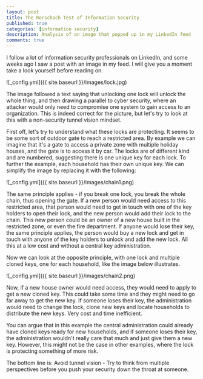 ```yaml
---
layout: post
title: The Rorschach Test of Information Security
published: true
categories: [information security]
description: Analysis of an image that popped up in my LinkedIn feed
comments: true
---
```


I follow a lot of information security professionals on LinkedIn, and some weeks ago I saw a post with an image in my feed. I will give you a moment take a look yourself before reading on. 

![_config.yml]({{ site.baseurl }}/images/lock.jpg)

The image followed a text saying that unlocking one lock will unlock the whole thing, and then drawing a parallel to cyber security, where an attacker would only need to compromise one system to gain access to an organization. This is indeed correct for the picture, but let's try to look at this with a non-security tunnel vision mindset.

First off, let's try to understand what these locks are protecting. It seems to be some sort of outdoor gate to reach a restricted area. By example we can imagine that it's a gate to access a private zone with multiple holiday houses, and the gate is to access it by car. The locks are of different kind and are numbered, suggesting there is one unique key for each lock. To further the example, each household has their own unique key. We can simplify the image by replacing it with the following:

![_config.yml]({{ site.baseurl }}/images/chain1.png)

The same principle applies - if you break one lock, you break the whole chain, thus opening the gate. If a new person would need access to this restricted area, that person would need to get in touch with one of the key holders to open their lock, and the new person would add their lock to the chain. This new person could be an owner of a new house built in the restricted zone, or even the fire department. If anyone would lose their key, the same principle applies, the person would buy a new lock and get in touch with anyone of the key holders to unlock and add the new lock. All this at a low cost and without a central key administration.

Now we can look at the opposite principle, with one lock and multiple cloned keys, one for each household, like the image below illustrates.

![_config.yml]({{ site.baseurl }}/images/chain2.png)

Now, if a new house owner would need access, they would need to apply to get a new cloned key. This could take some time and they might need to go far away to get the new key. If someone loses their key, the administration would need to change the lock, clone new keys and locate households to distribute the new keys. Very cost and time inefficient.

You can argue that in this example the central administration could already have cloned keys ready for new households, and if someone loses their key, the administration wouldn't really care that much and just give them a new key. However, this might not be the case in other examples, where the lock is protecting something of more risk.

The bottom line is: Avoid tunnel vision - Try to think from multiple perspectives before you push your security down the throat at someone.
  

